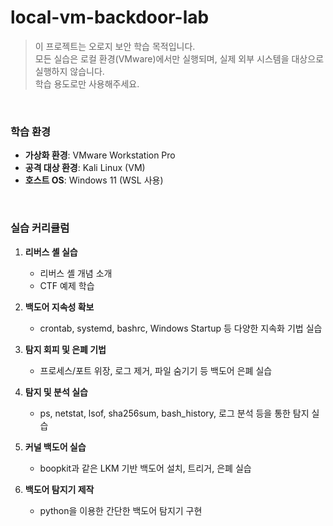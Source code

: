 ﻿# local-vm-backdoor-lab

> 이 프로젝트는 오로지 보안 학습 목적입니다.  
> 모든 실습은 로컬 환경(VMware)에서만 실행되며, 실제 외부 시스템을 대상으로 실행하지 않습니다.  
> 학습 용도로만 사용해주세요.
<br>

### 학습 환경  
* **가상화 환경**: VMware Workstation Pro
* **공격 대상 환경**: Kali Linux (VM)
* **호스트 OS**: Windows 11 (WSL 사용)
<br>



### 실습 커리큘럼

1. **리버스 셸 실습**  
   * 리버스 셸 개념 소개
   * CTF 예제 학습

2. **백도어 지속성 확보**  
   * crontab, systemd, bashrc, Windows Startup 등 다양한 지속화 기법 실습

3. **탐지 회피 및 은폐 기법**

   * 프로세스/포트 위장, 로그 제거, 파일 숨기기 등 백도어 은폐 실습

4. **탐지 및 분석 실습**  
   * ps, netstat, lsof, sha256sum, bash\_history, 로그 분석 등을 통한 탐지 실습

5. **커널 백도어 실습**  
   * boopkit과 같은 LKM 기반 백도어 설치, 트리거, 은폐 실습

6. **백도어 탐지기 제작**  
   * python을 이용한 간단한 백도어 탐지기 구현

